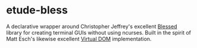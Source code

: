 # etude-bless

A declarative wrapper around Christopher Jeffrey's excellent [Blessed](https://github.com/chjj/blessed)
library for creating terminal GUIs without using ncurses. Built in the spirit
of Matt Esch's likewise excellent [Virtual DOM](https://github.com/Matt-Esch/virtual-dom)
implementation.
